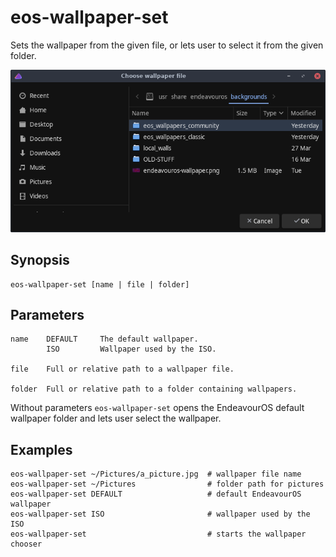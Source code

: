 # eos-wallpaper-set

Sets the wallpaper from the given file, or lets user to select it from the given folder.

![](eos-wallpaper-set.png)

## Synopsis
```
eos-wallpaper-set [name | file | folder]
```

## Parameters

```
name    DEFAULT     The default wallpaper.
        ISO         Wallpaper used by the ISO.

file    Full or relative path to a wallpaper file.

folder  Full or relative path to a folder containing wallpapers.
```
Without parameters `eos-wallpaper-set` opens the EndeavourOS default wallpaper folder and lets user select the wallpaper.

## Examples

```
eos-wallpaper-set ~/Pictures/a_picture.jpg  # wallpaper file name
eos-wallpaper-set ~/Pictures                # folder path for pictures
eos-wallpaper-set DEFAULT                   # default EndeavourOS wallpaper
eos-wallpaper-set ISO                       # wallpaper used by the ISO
eos-wallpaper-set                           # starts the wallpaper chooser
```
